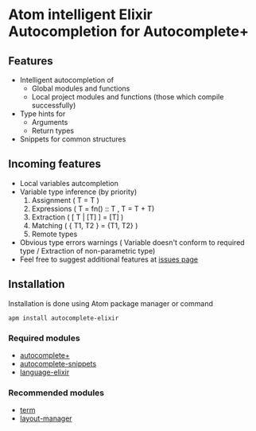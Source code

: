 # Atom intelligent Elixir Autocompletion for Autocomplete+

## Features
- Intelligent autocompletion of
  - Global modules and functions
  - Local project modules and functions (those which compile successfully)
- Type hints for
  - Arguments 
  - Return types
- Snippets for common structures

## Incoming features
- Local variables autcompletion
- Variable type inference (by priority)
  1. Assignment ( T = T )
  2. Expressions ( T = fn() :: T  , T = T + T) 
  3. Extraction ( [ T | [T] ] = [T] )
  4. Matching ( { T1, T2 } = {T1, T2} )
  5. Remote types
- Obvious type errors warnings ( Variable doesn't conform to required type / Extraction of non-parametric type)
- Feel free to suggest additional features at [issues page](https://github.com/iraasta/autocomplete-elixir/issues)


## Installation
Installation is done using Atom package manager or command

    apm install autocomplete-elixir

### Required modules
- [autocomplete+](https://atom.io/packages/autocomplete-plus)
- [autocomplete-snippets](https://atom.io/packages/autocomplete-snippets)
- [language-elixir](https://atom.io/packages/language-elixir)
### Recommended modules
- [term](https://atom.io/packages/term)
- [layout-manager](https://atom.io/packages/layout-manager)
